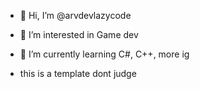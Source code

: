 - 👋 Hi, I’m @arvdevlazycode
- 👀 I’m interested in Game dev
- 🌱 I’m currently learning C#, C++, more ig

- this is a template dont judge

<!---
arvdevlazycode/arvdevlazycode is a ✨ special ✨ repository because its `README.md` (this file) appears on your GitHub profile.
You can click the Preview link to take a look at your changes.
--->
